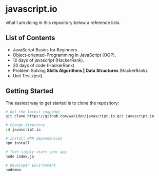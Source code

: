 # javascript.io
what I am doing in this repository below a reference lists.

List of Contents
-----------------

- JavaScript Basics for Beginners.
- Object-oriented-Programming in JavaScript (OOP).
- 10 days of javascript (HackerRank).
- 30 days of code (HackerRank).
- Problem Solving **Skills Algorithms | Data Structures** (HackerRank).
- Unit Test (jest).


Getting Started
---------------
The easiest way to get started is to clone the repository:

```bash
# Get the latest snapshot
git clone https://github.com/wakidur/javascript.io.git javascript.io

# Change directory
cd javascript.io

# Install NPM dependencies
npm install

# Then simply start your app
node index.js

# Developer Environment
nodemon
```